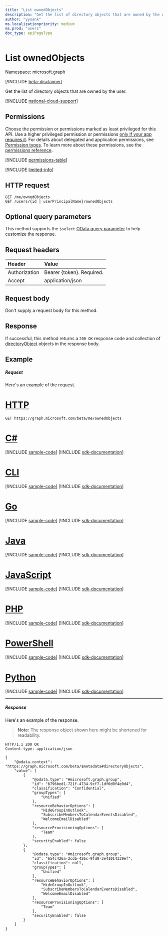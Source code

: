 ```yaml
---
title: "List ownedObjects"
description: "Get the list of directory objects that are owned by the user."
author: "yyuank"
ms.localizationpriority: medium
ms.prod: "users"
doc_type: apiPageType
---
```


# List ownedObjects

Namespace: microsoft.graph

[!INCLUDE [beta-disclaimer](../../includes/beta-disclaimer.md)]

Get the list of directory objects that are owned by the user.

[!INCLUDE [national-cloud-support](../../includes/all-clouds.md)]

## Permissions
Choose the permission or permissions marked as least privileged for this API. Use a higher privileged permission or permissions [only if your app requires it](/graph/permissions-overview#best-practices-for-using-microsoft-graph-permissions). For details about delegated and application permissions, see [Permission types](/graph/permissions-overview#permission-types). To learn more about these permissions, see the [permissions reference](/graph/permissions-reference).

<!-- { "blockType": "permissions", "name": "user_list_ownedobjects" } -->
[!INCLUDE [permissions-table](../includes/permissions/user-list-ownedobjects-permissions.md)]

[!INCLUDE [limited-info](../../includes/limited-info.md)]

## HTTP request
<!-- { "blockType": "ignored" } -->
```http
GET /me/ownedObjects
GET /users/{id | userPrincipalName}/ownedObjects
```
## Optional query parameters
This method supports the `$select` [OData query parameter](/graph/query-parameters) to help customize the response.
## Request headers
| Header       | Value |
|:---------------|:--------|
| Authorization  | Bearer {token}. Required.  |
| Accept  | application/json|

## Request body
Don't supply a request body for this method.

## Response

If successful, this method returns a `200 OK` response code and collection of [directoryObject](../resources/directoryobject.md) objects in the response body.
## Example
##### Request
Here's an example of the request.

# [HTTP](#tab/http)
<!-- {
  "blockType": "request",
  "name": "get_ownedobjects_2"
}-->
```msgraph-interactive
GET https://graph.microsoft.com/beta/me/ownedObjects
```

# [C#](#tab/csharp)
[!INCLUDE [sample-code](../includes/snippets/csharp/get-ownedobjects-2-csharp-snippets.md)]
[!INCLUDE [sdk-documentation](../includes/snippets/snippets-sdk-documentation-link.md)]

# [CLI](#tab/cli)
[!INCLUDE [sample-code](../includes/snippets/cli/get-ownedobjects-2-cli-snippets.md)]
[!INCLUDE [sdk-documentation](../includes/snippets/snippets-sdk-documentation-link.md)]

# [Go](#tab/go)
[!INCLUDE [sample-code](../includes/snippets/go/get-ownedobjects-2-go-snippets.md)]
[!INCLUDE [sdk-documentation](../includes/snippets/snippets-sdk-documentation-link.md)]

# [Java](#tab/java)
[!INCLUDE [sample-code](../includes/snippets/java/get-ownedobjects-2-java-snippets.md)]
[!INCLUDE [sdk-documentation](../includes/snippets/snippets-sdk-documentation-link.md)]

# [JavaScript](#tab/javascript)
[!INCLUDE [sample-code](../includes/snippets/javascript/get-ownedobjects-2-javascript-snippets.md)]
[!INCLUDE [sdk-documentation](../includes/snippets/snippets-sdk-documentation-link.md)]

# [PHP](#tab/php)
[!INCLUDE [sample-code](../includes/snippets/php/get-ownedobjects-2-php-snippets.md)]
[!INCLUDE [sdk-documentation](../includes/snippets/snippets-sdk-documentation-link.md)]

# [PowerShell](#tab/powershell)
[!INCLUDE [sample-code](../includes/snippets/powershell/get-ownedobjects-2-powershell-snippets.md)]
[!INCLUDE [sdk-documentation](../includes/snippets/snippets-sdk-documentation-link.md)]

# [Python](#tab/python)
[!INCLUDE [sample-code](../includes/snippets/python/get-ownedobjects-2-python-snippets.md)]
[!INCLUDE [sdk-documentation](../includes/snippets/snippets-sdk-documentation-link.md)]

---

##### Response
Here's an example of the response. 
>**Note:** The response object shown here might be shortened for readability.
<!-- {
  "blockType": "response",
  "truncated": true,
  "@odata.type": "microsoft.graph.directoryObject",
  "isCollection": true
} -->
```http
HTTP/1.1 200 OK
Content-type: application/json

{
    "@odata.context": "https://graph.microsoft.com/beta/$metadata#directoryObjects",
    "value": [
        {
            "@odata.type": "#microsoft.graph.group",
            "id": "6796bed1-721f-4734-9cf7-1df0d0f4e0d4",
            "classification": "Confidential",
            "groupTypes": [
                "Unified"
            ],
            "resourceBehaviorOptions": [
                "HideGroupInOutlook",
                "SubscribeMembersToCalendarEventsDisabled",
                "WelcomeEmailDisabled"
            ],
            "resourceProvisioningOptions": [
                "Team"
            ],
            "securityEnabled": false
        },
        {
            "@odata.type": "#microsoft.graph.group",
            "id": "654c426a-2cdb-426c-9fd8-3e41014339ef",
            "classification": null,
            "groupTypes": [
                "Unified"
            ],
            "resourceBehaviorOptions": [
                "HideGroupInOutlook",
                "SubscribeMembersToCalendarEventsDisabled",
                "WelcomeEmailDisabled"
            ],
            "resourceProvisioningOptions": [
                "Team"
            ],
            "securityEnabled": false
        }
    ]
}
```

<!-- uuid: 8fcb5dbc-d5aa-4681-8e31-b001d5168d79
2015-10-25 14:57:30 UTC -->
<!--
{
  "type": "#page.annotation",
  "description": "List ownedObjects",
  "keywords": "",
  "section": "documentation",
  "tocPath": "",
  "suppressions": [
  ]
}
-->
